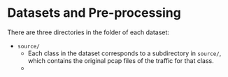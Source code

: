 # Datasets and Pre-processing
There are three directories in the folder of each dataset:
* `source/`
  *  Each class in the dataset corresponds to a subdirectory in `source/`, which contains the original pcap files of the traffic for that class.
  *  
